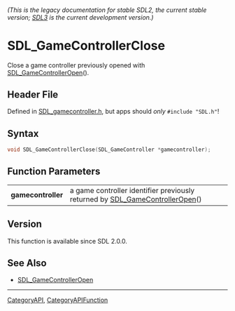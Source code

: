 ###### (This is the legacy documentation for stable SDL2, the current stable version; [SDL3](https://wiki.libsdl.org/SDL3/) is the current development version.)
# SDL_GameControllerClose

Close a game controller previously opened with [SDL_GameControllerOpen](SDL_GameControllerOpen)().

## Header File

Defined in [SDL_gamecontroller.h](https://github.com/libsdl-org/SDL/blob/SDL2/include/SDL_gamecontroller.h), but apps should _only_ `#include "SDL.h"`!

## Syntax

```c
void SDL_GameControllerClose(SDL_GameController *gamecontroller);

```

## Function Parameters

|                        |                                                                                                        |
| ---------------------- | ------------------------------------------------------------------------------------------------------ |
| **gamecontroller**     | a game controller identifier previously returned by [SDL_GameControllerOpen](SDL_GameControllerOpen)() |

## Version

This function is available since SDL 2.0.0.

## See Also

* [SDL_GameControllerOpen](SDL_GameControllerOpen)

----
[CategoryAPI](CategoryAPI), [CategoryAPIFunction](CategoryAPIFunction)

